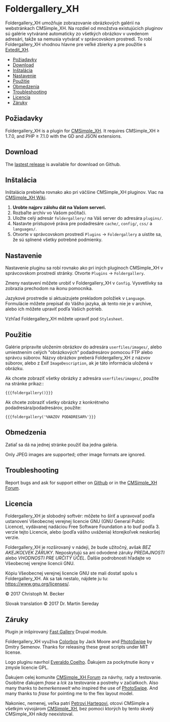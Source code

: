 # Foldergallery_XH

Foldergallery_XH umožňuje zobrazovanie obrázkových galérií
na webstránkach CMSimple_XH. Na rozdiel od množstva existujúcich
pluginov sú galérie vytvárané automaticky zo všetkých obrázkov 
v uvedenom adresári, takže sa nemusia vytvárať v správcovskom
prostredí. To robí Foldergallery_XH vhodnou hlavne pre veľké zbierky
a pre použitie s [Extedit_XH](https://github.com/cmb69/extedit_xh).

- [Požiadavky](#požiadavky)
- [Download](#download)
- [Inštalácia](#inštalácia)
- [Nastavenie](#nastavenie)
- [Použitie](#použitie)
- [Obmedzenia](#obmedzenia)
- [Troubleshooting](#troubleshooting)
- [Licencia](#licencia)
- [Záruky](#záruky)

## Požiadavky

Foldergallery_XH is a plugin for [CMSimple_XH](https://www.cmsimple-xh.org/).
It requires CMSimple_XH ≥ 1.7.0, and PHP ≥ 7.1.0 with the GD and JSON extensions.

## Download

The [lastest release](https://github.com/cmb69/foldergallery_xh/releases/latest)
is available for download on Github.

## Inštalácia

Inštalácia prebieha rovnako ako pri väčšine CMSimple_XH pluginov. Viac na
[CMSimple_XH Wiki](https://wiki.cmsimple-xh.org/?for-users/working-with-the-cms/plugins).

1. **Urobte najprv zálohu dát na Vašom serveri.**
1. Rozbaľte archív vo Vašom počítači.
1. Uložte celý adresár `foldergallery/` na Váš server do adresára `plugins/`.
1. Nastavte prístupové práva pre podadresáre `cache/`, `config/`, `css/` a `languages/`.
1. Otvorte v správcovskom prostredí `Plugins` → `Foldergallery` a uistite sa,
   že sú splnené všetky potrebné podmienky.

## Nastavenie

Nastavenie pluginu sa robí rovnako ako pri iných pluginoch CMSimple_XH
v správcovskom prostredí stránky. Otvorte `Plugins` → `Foldergallery`.

Zmeny nastavení môžete urobiť v Foldergallery_XH v `Config`.
Vysvetlivky sa zobrazia prechodom na ikonu pomocníka.

Jazykové prostredie si aktuaizujete prekladom položiek v `Language`.
Formulácie môžete prepísať do Vášho jazyka, ak tento nie je v archíve,
alebo ich môžete upraviť podľa Vašich potrieb.

Vzhľad Foldergallery_XH môžete upraviť pod `Stylesheet`.

## Použitie

Galérie pripravíte uložením obrázkov do adresára `userfiles/images/`,
alebo umiestnením celých "obrázkových" podadresárov pomocou FTP alebo správcu súborov.
Názvy obrázkov preberá Foldergallery_XH z názvov súborov,
alebo z Exif `ImageDescription`, ak je táto informácia uložená v obrázku.

Ak chcete zobraziť všetky obrázky z adresára `userfiles/images/`,
použite na stránke príkaz::

    {{{foldergallery()}}}

Ak chcete zobraziť všetky obrázky z konkrétneho podadresára/podadresárov, 
použite:

    {{{foldergallery('%NAZOV PODADRESAR%'}}}

## Obmedzenia

Zatiaľ sa dá na jednej stránke použiť iba jedna galéria.

Only JPEG images are supported; other image formats are ignored.

## Troubleshooting

Report bugs and ask for support either on
[Github](https://github.com/cmb69/foldergallery_xh/issues)
or in the [CMSimple_XH Forum](https://cmsimpleforum.com/).

## Licencia

Foldergallery_XH je slobodný softvér: môžete ho šíriť a upravovať podľa ustanovení
Všeobecnej verejnej licencie GNU (GNU General Public Licence), vydávanej nadáciou
Free Software Foundation a to buď podľa 3. verzie tejto Licencie, alebo
(podľa vášho uváženia) ktorejkoľvek neskoršej verzie.

Foldergallery_XH je rozširovaný v nádeji, že bude užitočný, avšak *BEZ AKEJKOĽVEK ZÁRUKY*.
Neposkytujú sa ani odvodené záruky *PREDAJNOSTI* alebo *VHODNOSTI PRE URČITÝ ÚČEL*.
Ďalšie podrobnosti hľadajte vo Všeobecnej verejne licencii GNU.

Kópiu Všeobecnej verejnej licencie GNU ste mali dostať spolu s Foldergallery_XH.
Ak sa tak nestalo, nájdete ju tu: <https://www.gnu.org/licenses/>.

&copy; 2017 Christoph M. Becker

Slovak translation © 2017 Dr. Martin Sereday

## Záruky

Plugin je inšpirovaný [Fast Gallery](https://www.drupal.org/project/fast_gallery)
Drupal module.

Foldergallery_XH využíva [Colorbox](https://www.jacklmoore.com/colorbox/) by Jack Moore
and [PhotoSwipe](https://photoswipe.com/) by Dmitry Semenov.
Thanks for releasing these great scripts under MIT license.

Logo pluginu navrhol [Everaldo Coelho](http://www.everaldo.com/).
Ďakujem za pockytnutie ikony v zmysle licencie GPL.

Ďakujem celej komunite [CMSimple_XH Forum](https://www.cmsimpleforum.com) za návrhy,
rady a testovanie. Osobitne ďakujem *frase* a *lck* za testovanie a postrehy v začiatkoch.
Also many thanks to *bemerkenswelt* who inspired the use of [PhotoSwipe](https://photoswipe.com/).
And many thanks to *frase* for pointing me to the flex layout model.

Nakoniec, nemenej, veľka patrí [Petrovi Hartegovi](https://harteg.dk/),
otcovi CMSimple a všetkým vývojárom [CMSimple_XH](https://www.cmsimple-xh.org),
bez pomoci ktorých by tento skvelý CMSimple_XH nikdy neexistoval.
